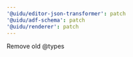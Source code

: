 ```yaml
---
'@uidu/editor-json-transformer': patch
'@uidu/adf-schema': patch
'@uidu/renderer': patch
---
```


Remove old @types
